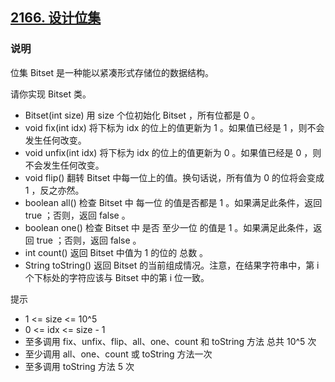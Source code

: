 ## [2166. 设计位集](https://leetcode-cn.com/problems/design-bitset/)

### 说明
位集 Bitset 是一种能以紧凑形式存储位的数据结构。

请你实现 Bitset 类。
* Bitset(int size) 用 size 个位初始化 Bitset ，所有位都是 0 。
* void fix(int idx) 将下标为 idx 的位上的值更新为 1 。如果值已经是 1 ，则不会发生任何改变。
* void unfix(int idx) 将下标为 idx 的位上的值更新为 0 。如果值已经是 0 ，则不会发生任何改变。
* void flip() 翻转 Bitset 中每一位上的值。换句话说，所有值为 0 的位将会变成 1 ，反之亦然。
* boolean all() 检查 Bitset 中 每一位 的值是否都是 1 。如果满足此条件，返回 true ；否则，返回 false 。
* boolean one() 检查 Bitset 中 是否 至少一位 的值是 1 。如果满足此条件，返回 true ；否则，返回 false 。
* int count() 返回 Bitset 中值为 1 的位的 总数 。
* String toString() 返回 Bitset 的当前组成情况。注意，在结果字符串中，第 i 个下标处的字符应该与 Bitset 中的第 i 位一致。

提示
* 1 <= size <= 10^5
* 0 <= idx <= size - 1
* 至多调用 fix、unfix、flip、all、one、count 和 toString 方法 总共 10^5 次
* 至少调用 all、one、count 或 toString 方法一次
* 至多调用 toString 方法 5 次